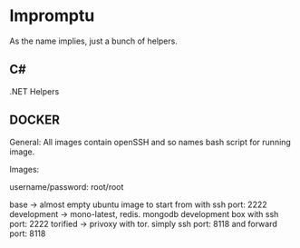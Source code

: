 Impromptu
=========

As the name implies, just a bunch of helpers.


C#
---------
.NET Helpers

DOCKER
---------
General:
All images contain openSSH and so names bash script for running image.

Images:

username/password: root/root

base -> almost empty ubuntu image to start from with ssh port: 2222
development -> mono-latest, redis. mongodb development box with ssh port: 2222
torified -> privoxy with tor. simply ssh port: 8118 and forward port: 8118